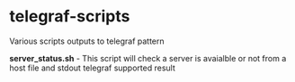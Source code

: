 # telegraf-scripts
 Various scripts outputs to telegraf pattern


<b>server_status.sh</b> - This script will check a server is avaialble or not from a host file and stdout telegraf supported result